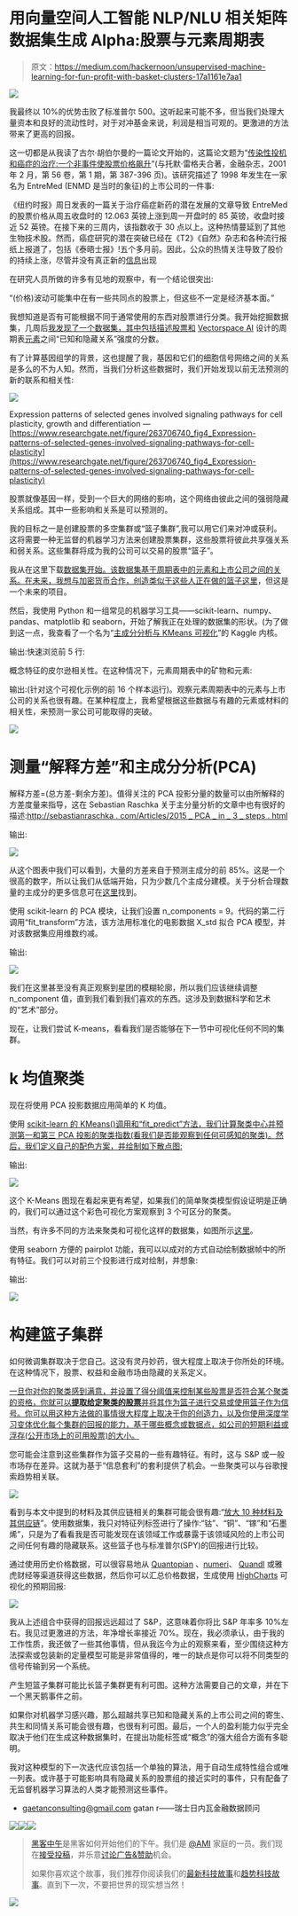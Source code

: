 # 用向量空间人工智能 NLP/NLU 相关矩阵数据集生成 Alpha:股票与元素周期表

> 原文：<https://medium.com/hackernoon/unsupervised-machine-learning-for-fun-profit-with-basket-clusters-17a1161e7aa1>

![](img/9ff434202fbb3b16f972e8d97d28255f.png)

我最终以 10%的优势击败了标准普尔 500。这听起来可能不多，但当我们处理大量资本和良好的流动性时，对于对冲基金来说，利润是相当可观的。更激进的方法带来了更高的回报。

这一切都是从我读了古尔·胡伯尔曼的一篇论文开始的，这篇论文题为“[传染性投机和癌症的治疗:一个非事件使股票价格飙升](https://www0.gsb.columbia.edu/faculty/ghuberman/research.html)”(与托默·雷格夫合著，金融杂志，2001 年 2 月，第 56 卷，第 1 期，第 387-396 页)。该研究描述了 1998 年发生在一家名为 EntreMed (ENMD 是当时的象征)的上市公司的一件事:

《纽约时报》周日发表的一篇关于治疗癌症新药的潜在发展的文章导致 EntreMed 的股票价格从周五收盘时的 12.063 英镑上涨到周一开盘时的 85 英镑，收盘时接近 52 英镑。在接下来的三周内，该指数收于 30 点以上。这种热情蔓延到了其他生物技术股。然而，癌症研究的潜在突破已经在《T2》《自然》杂志和各种流行报纸上报道了，包括《泰晤士报》!五个多月前。因此，公众的热情关注导致了股价的持续上涨，尽管并没有真正新的[信息](https://hackernoon.com/tagged/information)出现

在研究人员所做的许多有见地的观察中，有一个结论很突出:

“(价格)波动可能集中在有一些共同点的股票上，但这些不一定是经济基本面。”

我想知道是否有可能根据不同于通常使用的东西对股票进行分类。我开始挖掘数据集，几周后[我发现了一个数据集，其中包括描述股票和](https://vectorspace.ai/recommend/datasets) [Vectorspace AI](http://vectorspace.ai) 设计的周期表[元素](https://hackernoon.com/tagged/elements)之间“已知和隐藏关系”强度的分数。

有了计算基因组学的背景，这也提醒了我，基因和它们的细胞信号网络之间的关系是多么的不为人知。然而，当我们分析这些数据时，我们开始发现以前无法预测的新的联系和相关性:

![](img/ab3b3a9fbd6ceffcc545be1ce74bf7f9.png)

Expression patterns of selected genes involved signaling pathways for cell plasticity, growth and differentiation — [https://www.researchgate.net/figure/263706740_fig4_Expression-patterns-of-selected-genes-involved-signaling-pathways-for-cell-plasticity](https://www.researchgate.net/figure/263706740_fig4_Expression-patterns-of-selected-genes-involved-signaling-pathways-for-cell-plasticity)

股票就像基因一样，受到一个巨大的网络的影响，这个网络由彼此之间的强弱隐藏关系组成。其中一些影响和关系是可以预测的。

我的目标之一是创建股票的多空集群或“篮子集群”,我可以用它们来对冲或获利。这将需要一种无监督的机器学习方法来创建股票集群，这些股票将彼此共享强关系和弱关系。这些集群将成为我的公司可以交易的股票“篮子”。

我从在这里下载[数据集开始。该数据集基于周期表中的元素和上市公司之间的关系。在未来，我想与加密货币合作，创造类似于这些人正在做的篮子](https://vectorspace.ai/recommend/datasets)[这里](http://vectorspace.ai/smart_token_baskets/smart-token-basket.html)，但这是一个未来的项目。

然后，我使用 Python 和一组常见的机器学习工具——scikit-learn、numpy、pandas、matplotlib 和 seaborn，开始了解我正在处理的数据集的形状。(为了做到这一点，我查看了一个名为“[主成分分析与 KMeans 可视化](https://www.kaggle.com/arthurtok/principal-component-analysis-with-kmeans-visuals)”的 Kaggle 内核。

输出:快速浏览前 5 行:

概念特征的皮尔逊相关性。在这种情况下，元素周期表中的矿物和元素:

输出:(针对这个可视化示例的前 16 个样本运行)。观察元素周期表中的元素与上市公司的关系也很有趣。在某种程度上，我希望根据这些数据与有趣的元素或材料的相关性，来预测一家公司可能取得的突破。

![](img/c7965bf8787b5203ce8928e2e5dd6298.png)

# 测量“解释方差”和主成分分析(PCA)

解释方差=(总方差-剩余方差)。值得关注的 PCA 投影分量的数量可以由所解释的方差度量来指导，这在 Sebastian Raschka 关于主分量分析的文章中也有很好的描述:[http://sebastianraschka . com/Articles/2015 _ PCA _ in _ 3 _ steps . html](http://sebastianraschka.com/Articles/2015_pca_in_3_steps.html)

输出:

![](img/83d915b0eac90b57e6d89660e7f6d9c7.png)

从这个图表中我们可以看到，大量的方差来自于预测主成分的前 85%。这是一个很高的数字，所以让我们从低端开始，只为少数几个主成分建模。关于分析合理数量的主成分的更多信息可在[这里](http://setosa.io/ev/principal-component-analysis/)找到。

使用 scikit-learn 的 PCA 模块，让我们设置 n_components = 9。代码的第二行调用“fit_transform”方法，该方法用标准化的电影数据 X_std 拟合 PCA 模型，并对该数据集应用维数约减。

输出:

![](img/adc6ae87c2b6fda18cc8e0d17b31e7ce.png)

我们在这里甚至没有真正观察到星团的模糊轮廓，所以我们应该继续调整 n_component 值，直到我们看到我们喜欢的东西。这涉及到数据科学和艺术的“艺术”部分。

现在，让我们尝试 K-means，看看我们是否能够在下一节中可视化任何不同的集群。

# k 均值聚类

现在将使用 PCA 投影数据应用简单的 K 均值。

使用 [scikit-learn 的 KMeans()调用和“fit_predict”方法，我们计算聚类中心并预测第一和第三 PCA 投影的聚类指数(看我们是否能观察到任何可感知的聚类)。然后，我们定义自己的配色方案，并绘制如下散点图:](https://www.researchgate.net/file.PostFileLoader.html?id=52ba9fbfd3df3ea7388b4773&assetKey=AS%3A272185124425729%401441905398541)

输出:

![](img/ca18991da70bc4e7883a832ca7f1c5c6.png)

这个 K-Means 图现在看起来更有希望，如果我们的简单聚类模型假设证明是正确的，我们可以通过这个彩色可视化方案观察到 3 个可区分的聚类。

当然，有许多不同的方法来聚类和可视化这样的数据集，如图所示[这里](https://www.google.com/search?q=clustering+visualization&source=lnms&tbm=isch&sa=X&ved=0ahUKEwjgtf6qspnUAhVLy1QKHbvJC0wQ_AUICigB&biw=1335&bih=1184&dpr=1.25)。

使用 seaborn 方便的 pairplot 功能，我可以以成对的方式自动绘制数据帧中的所有特征。我们可以对前三个投影进行成对绘制，并想象:

输出:

![](img/7ca46d5b491ffefbf47a8e90ae7359b5.png)

# 构建篮子集群

如何微调集群取决于您自己。这没有灵丹妙药，很大程度上取决于你所处的环境。在这种情况下，股票、权益和金融市场由隐藏的关系定义。

[一旦你对你的聚类感到满意，并设置了得分阈值来控制某些股票是否符合某个聚类的资格，你就可以**提取给定聚类的股票**并将其作为篮子进行交易或使用篮子作为信号。你可以用这种方法做的事情很大程度上取决于你的创造力，以及你使用深度学习变体优化每个集群的回报的能力，基于哪些概念或数据点，如公司的短期利益或浮存(公开市场上的可用股票)的大小。](https://www.researchgate.net/file.PostFileLoader.html?id=52ba9fbfd3df3ea7388b4773&assetKey=AS%3A272185124425729%401441905398541)

您可能会注意到这些集群作为篮子交易的一些有趣特征。有时，这与 S&P 或一般市场存在差异。这就为基于“信息套利”的套利提供了机会。一些聚类可以与谷歌搜索趋势相关联。

![](img/8041fc010b9f0ccf4d1dec7e1ef862a4.png)

看到与本文中提到的材料及其供应链相关的集群可能会很有趣:“[放大 10 种材料及其供应链](https://www.fairphone.com/en/2017/05/04/zooming-in-10-materials-and-their-supply-chains/)”。使用数据集，我只对特征列标签进行了操作:“钴”、“铜”、“镓”和“石墨烯”，只是为了看看我是否可能发现在该领域工作或暴露于该领域风险的上市公司之间任何有趣的隐藏联系。这些篮子也与标准普尔(SPY)的回报进行比较。

通过使用历史价格数据，可以很容易地从 [Quantopian](https://www.quantopian.com) 、[numeri](https://numer.ai/)、 [Quandl](https://www.quandl.com/) 或雅虎财经等渠道获得这些数据，然后你可以汇总价格数据，生成使用 [HighCharts](https://www.highcharts.com/) 可视化的预期回报:

![](img/68ad58ceafcecad8033f7efcf653b67f.png)

我从上述组合中获得的回报远远超过了 S&P，这意味着你将比 S&P 年率多 10%左右。我见过更激进的方法，年净增长率接近 70%。现在，我必须承认，由于我的工作性质，我还做了一些其他事情，但从我迄今为止的观察来看，至少围绕这种方法探索或包装新的定量模型可能是非常值得的，唯一的缺点是你可以将不同类型的信号传输到另一个系统。

产生短篮子集群可能比长篮子集群更有利可图。这种方法需要自己的文章，并在下一个黑天鹅事件之前。

如果你对机器学习感兴趣，那么超越共享已知和隐藏关系的上市公司之间的寄生、共生和同情关系可能会很有趣，也很有利可图。最后，一个人的盈利能力似乎完全取决于他们在生成这种数据集时，在提出功能标签或“概念”的强大组合方面有多聪明。

我对这种模型的下一次迭代应该包括一个单独的算法，用于自动生成特性组合或唯一列表。或许基于可能影响具有隐藏关系的股票组的接近实时的事件，只有配备了无监督机器学习算法的人类才能预测这些事件。

*   gaetanconsulting@gmail.com gatan r——瑞士日内瓦金融数据顾问

[![](img/50ef4044ecd4e250b5d50f368b775d38.png)](http://bit.ly/HackernoonFB)[![](img/979d9a46439d5aebbdcdca574e21dc81.png)](https://goo.gl/k7XYbx)[![](img/2930ba6bd2c12218fdbbf7e02c8746ff.png)](https://goo.gl/4ofytp)

> [黑客中午](http://bit.ly/Hackernoon)是黑客如何开始他们的下午。我们是 [@AMI](http://bit.ly/atAMIatAMI) 家庭的一员。我们现在[接受投稿](http://bit.ly/hackernoonsubmission)，并乐意[讨论广告&赞助](mailto:partners@amipublications.com)机会。
> 
> 如果你喜欢这个故事，我们推荐你阅读我们的[最新科技故事](http://bit.ly/hackernoonlatestt)和[趋势科技故事](https://hackernoon.com/trending)。直到下一次，不要把世界的现实想当然！

![](img/be0ca55ba73a573dce11effb2ee80d56.png)